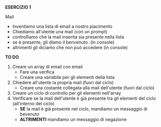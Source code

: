 **ESERCIZIO 1**

Mail

- Inventiamo una lista di email a nostro piacimento
- Chiediamo all'utente una mail (con un prompt)
- controlliamo che la mail inserita sia presente nella lista
- se è presente, gli diamo il benvenuto. (in console)
- altrimenti gli diciamo che non può accedere (in console)

**TO DO**

1. Creare un array di email con email
   - Fare una verifica
   - Creare una variabile per gli elementi della lista
2. Chiedere all'utente la propria mail (fuori dal ciclo)
   - Creare una costante collegata alla mail dell'utente (fuori dal ciclo)
3. Creare un ciclo di controllo per gli elementi nell'array
4. Verificare se la mail dell'utente è già presente tra gli elementi del ciclo (all'interno del ciclo)
   - **SE** la mail è già presente nel ciclo, mandiamo un messaggio di bevenuto
   - **ALTRIMENTI** mandiamo un messaggio di negazione
